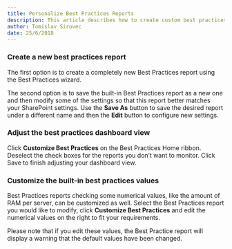 ```yaml
---
title: Personalize Best Practices Reports
description: This article describes how to create custom best practices reports in SPDocKit.
author: Tomislav Sirovec
date: 25/6/2018  
---
```

### Create a new best practices report

The first option is to create a completely new Best Practices report using the Best Practices wizard.

The second option is to save the built-in Best Practices report as a new one and then modify some of the settings so that this report better matches your SharePoint settings. Use the __Save As__ button to save the desired report under a different name and then the __Edit__ button to configure new settings.

### Adjust the best practices dashboard view
Click __Customize Best Practices__ on the Best Practices Home ribbon. Deselect the check boxes for the reports you don’t want to monitor. Click Save to finish adjusting your dashboard view.

### Customize the built-in best practices values
Best Practices reports checking some numerical values, like the amount of RAM per server, can be customized as well. Select the Best Practices report you would like to modify, click __Customize Best Practices__ and edit the numerical values on the right to fit your requirements. 

Please note that if you edit these values, the Best Practice report will display a warning that the default values have been changed.



